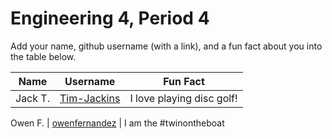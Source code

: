 # Engineering 4, Period 4

Add your name, github username (with a link), and a fun fact about you into the table below.

Name | Username | Fun Fact
--- | --- | ---
Jack T. | [Tim-Jackins](https://github.com/TIm-Jackins) | I love playing disc golf!

Owen F. | [owenfernandez](https://github.com/owenfernandez) | I am the \#twinontheboat


